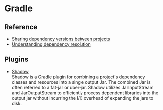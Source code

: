 # Gradle

## Reference

- [Sharing dependency versions between projects](https://docs.gradle.org/current/userguide/platforms.html)
- [Understanding dependency resolution](https://docs.gradle.org/current/userguide/dependency_resolution.html)

## Plugins

- [Shadow](https://imperceptiblethoughts.com/shadow/)
  <br/>Shadow is a Gradle plugin for combining a project's dependency classes and resources into a single output Jar.
  The combined Jar is often referred to a fat-jar or uber-jar. Shadow utilizes JarInputStream and JarOutputStream to
  efficiently process dependent libraries into the output jar without incurring the I/O overhead of expanding the jars
  to disk.